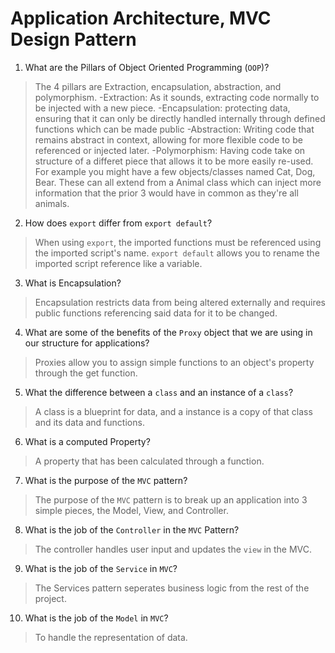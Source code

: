 # Application Architecture, MVC Design Pattern
01. What are the Pillars of Object Oriented Programming (`OOP`)?
  
  > The 4 pillars are Extraction, encapsulation, abstraction, and polymorphism.
  -Extraction: As it sounds, extracting code normally to be injected with a new piece.
  -Encapsulation: protecting data, ensuring that it can only be directly handled internally through defined functions which can be made public
  -Abstraction: Writing code that remains abstract in context, allowing for more flexible code to be referenced or injected later.
  -Polymorphism: Having code take on structure of a differet piece that allows it to be more easily re-used. For example you might have a few objects/classes named Cat, Dog, Bear. These can all extend from a Animal class which can inject more information that the prior 3 would have in common as they're all animals.

02. How does `export` differ from `export default`?
  
  > When using `export`, the imported functions must be referenced using the imported script's name. `export default` allows you to rename the imported script reference like a variable.

03. What is Encapsulation?
  
  > Encapsulation restricts data from being altered externally and requires public functions referencing said data for it to be changed.

04. What are some of the benefits of the `Proxy` object that we are using in our structure for applications?
  
  > Proxies allow you to assign simple functions to an object's property through the get function.

05. What the difference between a `class` and an instance of a `class`?
  
  > A class is a blueprint for data, and a instance is a copy of that class and its data and functions.

06. What is a computed Property?
  
  > A property that has been calculated through a function.

07. What is the purpose of the `MVC` pattern?
  
  > The purpose of the `MVC` pattern is to break up an application into 3 simple pieces, the Model, View, and Controller.

08. What is the job of the `Controller` in the `MVC` Pattern?
  
  > The controller handles user input and updates the `view` in the MVC.

09. What is the job of the `Service` in `MVC`?
  
  > The Services pattern seperates business logic from the rest of the project.

10. What is the job of the `Model` in `MVC`?
  
  > To handle the representation of data.
